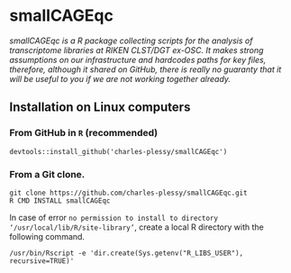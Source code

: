 smallCAGEqc
===========

_smallCAGEqc is a R package collecting scripts for the analysis of transcriptome
libraries at RIKEN CLST/DGT ex-OSC.  It makes strong assumptions on our
infrastructure and hardcodes paths for key files, therefore, although it
shared on GitHub, there is really no guaranty that it will be useful to
you if we are not working together already._


Installation on Linux computers
-------------------------------

### From GitHub in `R` (recommended)

```
devtools::install_github('charles-plessy/smallCAGEqc')
```


### From a Git clone.

```
git clone https://github.com/charles-plessy/smallCAGEqc.git
R CMD INSTALL smallCAGEqc
```

In case of error `no permission to install to directory
‘/usr/local/lib/R/site-library’`, create a local R directory with the following
command.

```
/usr/bin/Rscript -e 'dir.create(Sys.getenv("R_LIBS_USER"), recursive=TRUE)'
````
